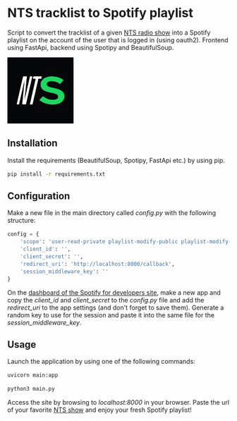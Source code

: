 # NTS tracklist to Spotify playlist

Script to convert the tracklist of a given [NTS radio show](https://www.nts.live/) into a Spotify playlist on the account of the user that is logged in (using oauth2). Frontend using FastApi, backend using Spotipy and BeautifulSoup.

<img src="/static/nts2sp.jpg" width="150"/>

## Installation
Install the requirements (BeautifulSoup, Spotipy, FastApi etc.) by using pip.

```bash
pip install -r requirements.txt
```

## Configuration
Make a new file in the main directory called *config.py* with the following structure:

```python
config = {
    'scope': 'user-read-private playlist-modify-public playlist-modify-private ugc-image-upload',
    'client_id': '',
    'client_secret': '',
    'redirect_uri': 'http://localhost:8000/callback',
    'session_middleware_key': ''
}
```

On the [dashboard of the Spotify for developers site](https://developer.spotify.com/dashboard/), make a new app and copy the *client_id* and *client_secret* to the *config.py* file and add the *redirect_uri* to the app settings (and don't forget to save them). Generate a random key to use for the session and paste it into the same file for the *session_middleware_key*.

## Usage
Launch the application by using one of the following commands:

```bash
uvicorn main:app
```

```bash
python3 main.py
```

Access the site by browsing to *localhost:8000* in your browser. Paste the url of your favorite [NTS show](https://www.nts.live/shows/) and enjoy your fresh Spotify playlist!
